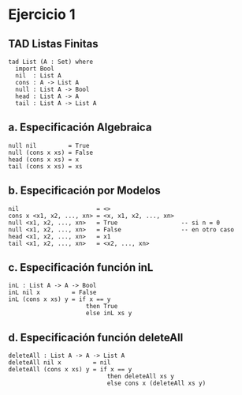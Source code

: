 # Ejercicio 1

## TAD Listas Finitas

```
tad List (A : Set) where
  import Bool
  nil  : List A
  cons : A -> List A
  null : List A -> Bool 
  head : List A -> A
  tail : List A -> List A
```

## a. Especificación Algebraica

```
null nil         = True
null (cons x xs) = False
head (cons x xs) = x
tail (cons x xs) = xs
```

## b. Especificación por Modelos

```
nil                      = <>
cons x <x1, x2, ..., xn> = <x, x1, x2, ..., xn>
null <x1, x2, ..., xn>   = True                  -- si n = 0
null <x1, x2, ..., xn>   = False                 -- en otro caso
head <x1, x2, ..., xn>   = x1
tail <x1, x2, ..., xn>   = <x2, ..., xn>
```

## c. Especificación función inL

```
inL : List A -> A -> Bool
inL nil x         = False
inL (cons x xs) y = if x == y 
                      then True 
                      else inL xs y
```

## d. Especificación función deleteAll

```
deleteAll : List A -> A -> List A
deleteAll nil x         = nil
deleteAll (cons x xs) y = if x == y 
                            then deleteAll xs y
                            else cons x (deleteAll xs y)
```

